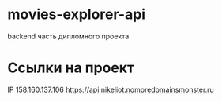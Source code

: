 # movies-explorer-api
backend часть дипломного проекта
# Ссылки на проект
IP 158.160.137.106
https://api.nikeliot.nomoredomainsmonster.ru

